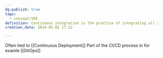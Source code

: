 ```yaml
---
dg-publish: true
tags:
  - concept/SRE
definition: Continuous integration is the practice of integrating all your code changes into the main branch of a shared source code repository early and often, automatically testing each change when you commit or merge them, and automatically kicking off a build.
creation_date: 2024-05-02 17:12

---
```

Often tied to [[Continuous Deployment]]
Part of the CI/CD process in for examle [[GitOps]]

